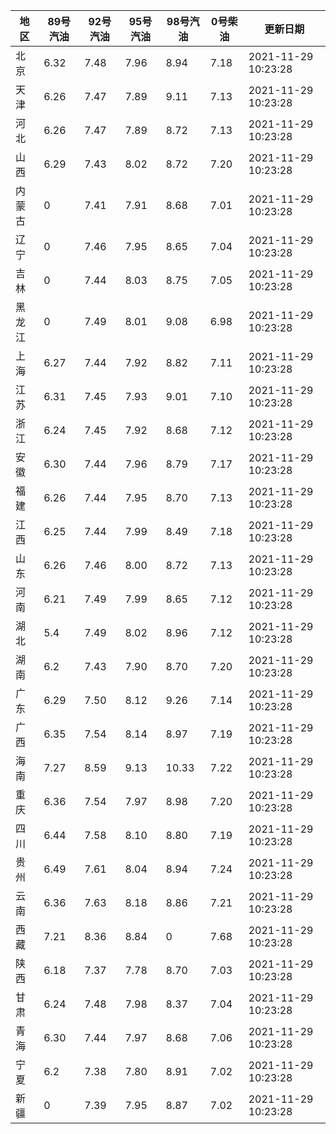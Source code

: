 | 地区 | 89号汽油 | 92号汽油 | 95号汽油 | 98号汽油 | 0号柴油 | 更新日期 |
| --- | --- | --- | --- | --- | --- | --- |
| 北京 | 6.32 | 7.48 | 7.96 | 8.94 | 7.18 | 2021-11-29 10:23:28 |
| 天津 | 6.26 | 7.47 | 7.89 | 9.11 | 7.13 | 2021-11-29 10:23:28 |
| 河北 | 6.26 | 7.47 | 7.89 | 8.72 | 7.13 | 2021-11-29 10:23:28 |
| 山西 | 6.29 | 7.43 | 8.02 | 8.72 | 7.20 | 2021-11-29 10:23:28 |
| 内蒙古 | 0 | 7.41 | 7.91 | 8.68 | 7.01 | 2021-11-29 10:23:28 |
| 辽宁 | 0 | 7.46 | 7.95 | 8.65 | 7.04 | 2021-11-29 10:23:28 |
| 吉林 | 0 | 7.44 | 8.03 | 8.75 | 7.05 | 2021-11-29 10:23:28 |
| 黑龙江 | 0 | 7.49 | 8.01 | 9.08 | 6.98 | 2021-11-29 10:23:28 |
| 上海 | 6.27 | 7.44 | 7.92 | 8.82 | 7.11 | 2021-11-29 10:23:28 |
| 江苏 | 6.31 | 7.45 | 7.93 | 9.01 | 7.10 | 2021-11-29 10:23:28 |
| 浙江 | 6.24 | 7.45 | 7.92 | 8.68 | 7.12 | 2021-11-29 10:23:28 |
| 安徽 | 6.30 | 7.44 | 7.96 | 8.79 | 7.17 | 2021-11-29 10:23:28 |
| 福建 | 6.26 | 7.44 | 7.95 | 8.70 | 7.13 | 2021-11-29 10:23:28 |
| 江西 | 6.25 | 7.44 | 7.99 | 8.49 | 7.18 | 2021-11-29 10:23:28 |
| 山东 | 6.26 | 7.46 | 8.00 | 8.72 | 7.13 | 2021-11-29 10:23:28 |
| 河南 | 6.21 | 7.49 | 7.99 | 8.65 | 7.12 | 2021-11-29 10:23:28 |
| 湖北 | 5.4 | 7.49 | 8.02 | 8.96 | 7.12 | 2021-11-29 10:23:28 |
| 湖南 | 6.2 | 7.43 | 7.90 | 8.70 | 7.20 | 2021-11-29 10:23:28 |
| 广东 | 6.29 | 7.50 | 8.12 | 9.26 | 7.14 | 2021-11-29 10:23:28 |
| 广西 | 6.35 | 7.54 | 8.14 | 8.97 | 7.19 | 2021-11-29 10:23:28 |
| 海南 | 7.27 | 8.59 | 9.13 | 10.33 | 7.22 | 2021-11-29 10:23:28 |
| 重庆 | 6.36 | 7.54 | 7.97 | 8.98 | 7.20 | 2021-11-29 10:23:28 |
| 四川 | 6.44  | 7.58 | 8.10 | 8.80 | 7.19 | 2021-11-29 10:23:28 |
| 贵州 | 6.49 | 7.61 | 8.04 | 8.94 | 7.24 | 2021-11-29 10:23:28 |
| 云南 | 6.36  | 7.63 | 8.18 | 8.86 | 7.21 | 2021-11-29 10:23:28 |
| 西藏 | 7.21 | 8.36 | 8.84 | 0 | 7.68 | 2021-11-29 10:23:28 |
| 陕西 | 6.18 | 7.37 | 7.78 | 8.70 | 7.03 | 2021-11-29 10:23:28 |
| 甘肃 | 6.24 | 7.48 | 7.98 | 8.37 | 7.04 | 2021-11-29 10:23:28 |
| 青海 | 6.30 | 7.44 | 7.97 | 8.68 | 7.06 | 2021-11-29 10:23:28 |
| 宁夏 | 6.2 | 7.38 | 7.80 | 8.91 | 7.02 | 2021-11-29 10:23:28 |
| 新疆 | 0 | 7.39 | 7.95 | 8.87 | 7.02 | 2021-11-29 10:23:28 |
